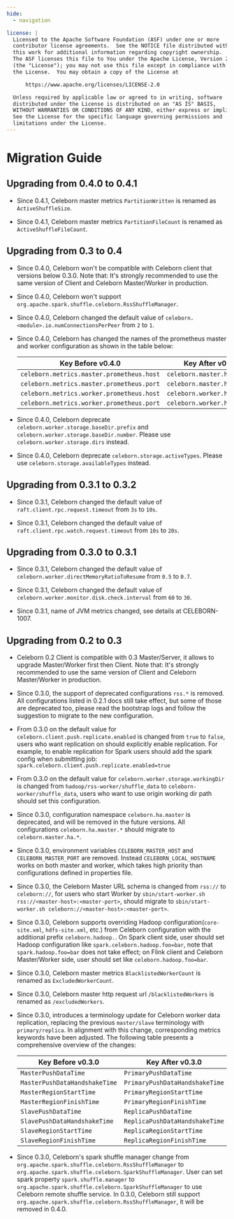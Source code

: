 ```yaml
---
hide:
  - navigation

license: |
  Licensed to the Apache Software Foundation (ASF) under one or more
  contributor license agreements.  See the NOTICE file distributed with
  this work for additional information regarding copyright ownership.
  The ASF licenses this file to You under the Apache License, Version 2.0
  (the "License"); you may not use this file except in compliance with
  the License.  You may obtain a copy of the License at

      https://www.apache.org/licenses/LICENSE-2.0

  Unless required by applicable law or agreed to in writing, software
  distributed under the License is distributed on an "AS IS" BASIS,
  WITHOUT WARRANTIES OR CONDITIONS OF ANY KIND, either express or implied.
  See the License for the specific language governing permissions and
  limitations under the License.
---
```


# Migration Guide

## Upgrading from 0.4.0 to 0.4.1

- Since 0.4.1, Celeborn master metrics `PartitionWritten` is renamed as `ActiveShuffleSize`.

- Since 0.4.1, Celeborn master metrics `PartitionFileCount` is renamed as `ActiveShuffleFileCount`.

## Upgrading from 0.3 to 0.4

- Since 0.4.0, Celeborn won't be compatible with Celeborn client that versions below 0.3.0.
  Note that: It's strongly recommended to use the same version of Client and Celeborn Master/Worker in production.

- Since 0.4.0, Celeborn won't support `org.apache.spark.shuffle.celeborn.RssShuffleManager`.

- Since 0.4.0, Celeborn changed the default value of `celeborn.<module>.io.numConnectionsPerPeer` from `2` to `1`.

- Since 0.4.0, Celeborn has changed the names of the prometheus master and worker configuration as shown in the table below:

    | Key Before v0.4.0                         | Key After v0.4.0            |
    |-------------------------------------------|-----------------------------|
    | `celeborn.metrics.master.prometheus.host` | `celeborn.master.http.host` |
    | `celeborn.metrics.master.prometheus.port` | `celeborn.master.http.port` |
    | `celeborn.metrics.worker.prometheus.host` | `celeborn.worker.http.host` |
    | `celeborn.metrics.worker.prometheus.port` | `celeborn.worker.http.port` |

- Since 0.4.0, Celeborn deprecate `celeborn.worker.storage.baseDir.prefix` and `celeborn.worker.storage.baseDir.number`.
  Please use `celeborn.worker.storage.dirs` instead.

- Since 0.4.0, Celeborn deprecate `celeborn.storage.activeTypes`. Please use `celeborn.storage.availableTypes` instead.

## Upgrading from 0.3.1 to 0.3.2

- Since 0.3.1, Celeborn changed the default value of `raft.client.rpc.request.timeout` from `3s` to `10s`.

- Since 0.3.1, Celeborn changed the default value of `raft.client.rpc.watch.request.timeout` from `10s` to `20s`.

## Upgrading from 0.3.0 to 0.3.1

- Since 0.3.1, Celeborn changed the default value of `celeborn.worker.directMemoryRatioToResume` from `0.5` to `0.7`.

- Since 0.3.1, Celeborn changed the default value of `celeborn.worker.monitor.disk.check.interval` from `60` to `30`.

- Since 0.3.1, name of JVM metrics changed, see details at CELEBORN-1007.

## Upgrading from 0.2 to 0.3

 - Celeborn 0.2 Client is compatible with 0.3 Master/Server, it allows to upgrade Master/Worker first then Client.
   Note that: It's strongly recommended to use the same version of Client and Celeborn Master/Worker in production.

 - Since 0.3.0, the support of deprecated configurations `rss.*` is removed.
   All configurations listed in 0.2.1 docs still take effect, but some of those are deprecated too, please read
   the bootstrap logs and follow the suggestion to migrate to the new configuration.

 - From 0.3.0 on the default value for `celeborn.client.push.replicate.enabled` is changed from `true` to `false`, users
   who want replication on should explicitly enable replication. For example, to enable replication for Spark
   users should add the spark config when submitting job: `spark.celeborn.client.push.replicate.enabled=true`

 - From 0.3.0 on the default value for `celeborn.worker.storage.workingDir` is changed from `hadoop/rss-worker/shuffle_data` to `celeborn-worker/shuffle_data`,
   users who want to use origin working dir path should set this configuration.

 - Since 0.3.0, configuration namespace `celeborn.ha.master` is deprecated, and will be removed in the future versions.
   All configurations `celeborn.ha.master.*` should migrate to `celeborn.master.ha.*`.

 - Since 0.3.0, environment variables `CELEBORN_MASTER_HOST` and `CELEBORN_MASTER_PORT` are removed.
   Instead `CELEBORN_LOCAL_HOSTNAME` works on both master and worker, which takes high priority than configurations defined in properties file.

 - Since 0.3.0, the Celeborn Master URL schema is changed from `rss://` to `celeborn://`, for users who start Worker by
   `sbin/start-worker.sh rss://<master-host>:<master-port>`, should migrate to `sbin/start-worker.sh celeborn://<master-host>:<master-port>`.

 - Since 0.3.0, Celeborn supports overriding Hadoop configuration(`core-site.xml`, `hdfs-site.xml`, etc.) from Celeborn configuration with the additional prefix `celeborn.hadoop.`. 
   On Spark client side, user should set Hadoop configuration like `spark.celeborn.hadoop.foo=bar`, note that `spark.hadoop.foo=bar` does not take effect;
   on Flink client and Celeborn Master/Worker side, user should set like `celeborn.hadoop.foo=bar`.

 - Since 0.3.0, Celeborn master metrics `BlacklistedWorkerCount` is renamed as `ExcludedWorkerCount`.

 - Since 0.3.0, Celeborn master http request url `/blacklistedWorkers` is renamed as `/excludedWorkers`.

 - Since 0.3.0, introduces a terminology update for Celeborn worker data replication, replacing the previous `master/slave` terminology with `primary/replica`. In alignment with this change, corresponding metrics keywords have been adjusted.
   The following table presents a comprehensive overview of the changes:

     | Key Before v0.3.0             | Key After v0.3.0               |
     |-------------------------------|--------------------------------|
     | `MasterPushDataTime`          | `PrimaryPushDataTime`          |
     | `MasterPushDataHandshakeTime` | `PrimaryPushDataHandshakeTime` |
     | `MasterRegionStartTime`       | `PrimaryRegionStartTime`       |
     | `MasterRegionFinishTime`      | `PrimaryRegionFinishTime`      |
     | `SlavePushDataTime`           | `ReplicaPushDataTime`          |
     | `SlavePushDataHandshakeTime`  | `ReplicaPushDataHandshakeTime` |
     | `SlaveRegionStartTime`        | `ReplicaRegionStartTime`       |
     | `SlaveRegionFinishTime`       | `ReplicaRegionFinishTime`      |

 - Since 0.3.0, Celeborn's spark shuffle manager change from `org.apache.spark.shuffle.celeborn.RssShuffleManager` to `org.apache.spark.shuffle.celeborn.SparkShuffleManager`. User can set spark property `spark.shuffle.manager` to `org.apache.spark.shuffle.celeborn.SparkShuffleManager` to use Celeborn remote shuffle service.
   In 0.3.0, Celeborn still support `org.apache.spark.shuffle.celeborn.RssShuffleManager`, it will be removed in 0.4.0.
